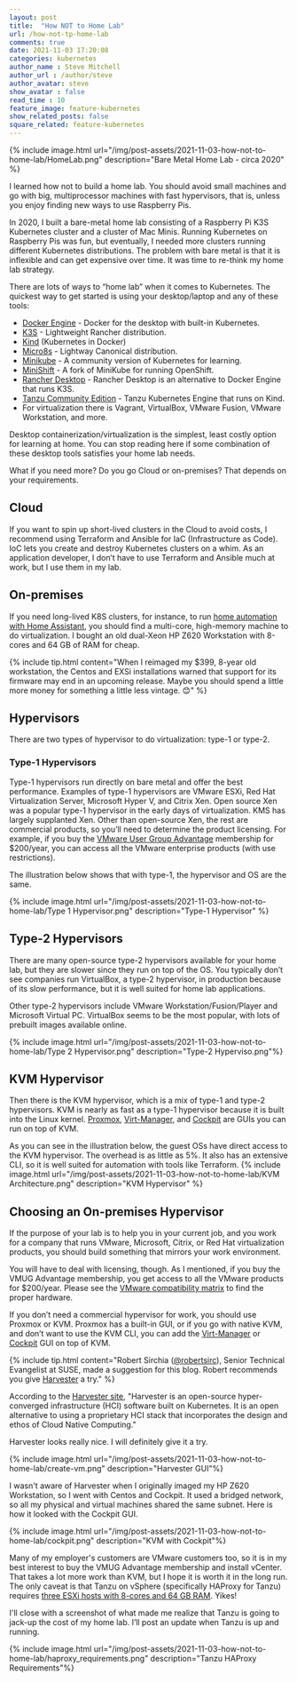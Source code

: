 ```yaml
---
layout: post
title:  "How NOT to Home Lab"
url: /how-not-tp-home-lab
comments: true
date: 2021-11-03 17:20:08
categories: kubernetes
author_name : Steve Mitchell
author_url : /author/steve
author_avatar: steve
show_avatar : false
read_time : 10
feature_image: feature-kubernetes
show_related_posts: false
square_related: feature-kubernetes
---
```

{% include image.html url="/img/post-assets/2021-11-03-how-not-to-home-lab/HomeLab.png" description="Bare Metal Home Lab - circa 2020" %}

I learned how not to build a home lab. You should avoid small machines and go with big, multiprocessor machines with fast hypervisors, that is, unless you enjoy finding new ways to use Raspberry Pis.

In 2020, I built a bare-metal home lab consisting of a Raspberry Pi K3S Kubernetes cluster and a cluster of Mac Minis. Running Kubernetes on Raspberry Pis was fun, but eventually, I needed more clusters running different Kubernetes distributions. The problem with bare metal is that it is inflexible and can get expensive over time. It was time to re-think my home lab strategy.

There are lots of ways to “home lab” when it comes to Kubernetes. The quickest way to get started is using your desktop/laptop and any of these tools:

* <a href="https://birthday.play-with-docker.com/kubernetes-docker-desktop/">Docker Engine</a> - Docker for the desktop with built-in Kubernetes.
* <a href="https://k3s.io">K3S</a> - Lightweight Rancher distribution.
* <a href="https://kind.sigs.k8s.io">Kind</a> (Kubernetes in Docker)
* <a href="https://microk8s.io">Micro8s</a> - Lightway Canonical distribution.
* <a href="https://minikube.sigs.k8s.io/docs/start/">Minikube</a> - A community version of Kubernetes for learning. 
* <a href="https://github.com/minishift/minishift">MiniShift</a> - A fork of MiniKube for running OpenShift.
* <a href="https://rancherdesktop.io">Rancher Desktop</a> - Rancher Desktop is an alternative to Docker Engine that runs K3S.
* <a href="https://tanzucommunityedition.io">Tanzu Community Edition</a> - Tanzu Kubernetes Engine that runs on Kind.
* For virtualization there is Vagrant, VirtualBox, VMware Fusion, VMware Workstation, and more.

Desktop containerization/virtualization is the simplest, least costly option for learning at home. You can stop reading here if some combination of these desktop tools satisfies your home lab needs.

What if you need more? Do you go Cloud or on-premises? That depends on your requirements.
## Cloud
If you want to spin up short-lived clusters in the Cloud to avoid costs, I recommend using Terraform and Ansible for IaC (Infrastructure as Code). IoC lets you create and destroy Kubernetes clusters on a whim. As an application developer, I don’t have to use Terraform and Ansible much at work, but I use them in my lab.
## On-premises
If you need long-lived K8S clusters, for instance, to run <a href="https://www.youtube.com/watch?v=icyTnoonRqI">home automation with Home Assistant</a>, you should find a multi-core, high-memory machine to do virtualization. I bought an old dual-Xeon HP Z620 Workstation with 8-cores and 64 GB of RAM for cheap. 

{% include tip.html content="When I reimaged my $399, 8-year old workstation, the Centos and EXSi installations warned that support for its firmware may end in an upcoming release. Maybe you should spend a little more money for something a little less vintage. 😊" %}

## Hypervisors
There are two types of hypervisor to do virtualization: type-1 or type-2.
### Type-1 Hypervisors
Type-1 hypervisors run directly on bare metal and offer the best performance. Examples of type-1 hypervisors are VMware ESXi, Red Hat Virtualization Server, Microsoft Hyper V, and Citrix Xen. Open source Xen was a popular type-1 hypervisor in the early days of virtualization. KMS has largely supplanted Xen. Other than open-source Xen, the rest are commercial products, so you’ll need to determine the product licensing. For example, if you buy the <a href="https://www.vmug.com/membership/vmug-advantage-membership/">VMware User Group Advantage</a> membership for $200/year, you can access all the VMware enterprise products (with use restrictions).

The illustration below shows that with type-1, the hypervisor and OS are the same. 

{% include image.html url="/img/post-assets/2021-11-03-how-not-to-home-lab/Type 1 Hypervisor.png" description="Type-1 Hypervisor" %}
## Type-2 Hypervisors
There are many open-source type-2 hypervisors available for your home lab, but they are slower since they run on top of the OS.  You typically don’t see companies run VirtualBox, a type-2 hypervisor, in production because of its slow performance, but it is well suited for home lab applications. 

Other type-2 hypervisors include VMware Workstation/Fusion/Player and Microsoft Virtual PC. VirtualBox seems to be the most popular, with lots of prebuilt images available online.

{% include image.html url="/img/post-assets/2021-11-03-how-not-to-home-lab/Type 2 Hypervisor.png" description="Type-2 Hyperviso.png"%}
## KVM Hypervisor
Then there is the KVM hypervisor, which is a mix of type-1 and type-2 hypervisors. KVM is nearly as fast as a type-1 hypervisor because it is built into the Linux kernel. <a href="https://www.proxmox.com/en/">Proxmox</a>, <a href="https://virt-manager.org">Virt-Manager</a>, and <a href="https://cockpit-project.org">Cockpit</a> are GUIs you can run on top of KVM.

As you can see in the illustration below, the guest OSs have direct access to the KVM hypervisor. The overhead is as little as 5%. It also has an extensive CLI, so it is well suited for automation with tools like Terraform.
{% include image.html url="/img/post-assets/2021-11-03-how-not-to-home-lab/KVM Architecture.png" description="KVM Hypervisor" %}
## Choosing an On-premises Hypervisor
If the purpose of your lab is to help you in your current job, and you work for a company that runs VMware, Microsoft, Citrix, or Red Hat virtualization products, you should build something that mirrors your work environment. 

You will have to deal with licensing, though. As I mentioned, if you buy the VMUG Advantage membership, you get access to all the VMware products for $200/year. Please see the <a href="https://www.vmware.com/resources/compatibility/search.php">VMware compatibility matrix</a> to find the proper hardware.

If you don’t need a commercial hypervisor for work, you should use Proxmox or KVM. Proxmox has a built-in GUI, or if you go with native KVM, and don’t want to use the KVM CLI, you can add the <a href="https://virt-manager.org">Virt-Manager</a> or <a href="https://cockpit-project.org">Cockpit</a> GUI on top of KVM.

{% include tip.html content="Robert Sirchia (<a href='https://twitter.com/robertsirc'>@robertsirc</a>), Senior Technical Evangelist at SUSE, made a suggestion for this blog. Robert recommends you give <a href='https://community.suse.com/posts/harvester-intro-and-setup'>Harvester</a> a try." %}

According to the <a href="https://docs.harvesterhci.io">Harvester site</a>, "Harvester is an open-source hyper-converged infrastructure (HCI) software built on Kubernetes. It is an open alternative to using a proprietary HCI stack that incorporates the design and ethos of Cloud Native Computing."

Harvester looks really nice. I will definitely give it a try.

{% include image.html url="/img/post-assets/2021-11-03-how-not-to-home-lab/create-vm.png" description="Harvester GUI"%}

I wasn't aware of Harvester when I originally imaged my HP Z620 Workstation, so I went with Centos and Cockpit. It used a bridged network, so all my physical and virtual machines shared the same subnet. Here is how it looked with the Cockpit GUI. 

{% include image.html url="/img/post-assets/2021-11-03-how-not-to-home-lab/cockpit.png" description="KVM with Cockpit"%}

Many of my employer's customers are VMware customers too, so it is in my best interest to buy the VMUG Advantage membership and install vCenter. That takes a lot more work than KVM, but I hope it is worth it in the long run. The only caveat is that Tanzu on vSphere (specifically HAProxy for Tanzu) requires <a href="https://docs.vmware.com/en/VMware-vSphere/7.0/vmware-vsphere-with-tanzu/GUID-C3048E95-6E9D-4AC3-BE96-44446D288A7D.html#GUID-C3048E95-6E9D-4AC3-BE96-44446D288A7D">three ESXi hosts with 8-cores and 64 GB RAM</a>. Yikes!

I'll close with a screenshot of what made me realize that Tanzu is going to jack-up the cost of my home lab. I’ll post an update when Tanzu is up and running.

{% include image.html url="/img/post-assets/2021-11-03-how-not-to-home-lab/haproxy_requirements.png" description="Tanzu HAProxy Requirements"%}
